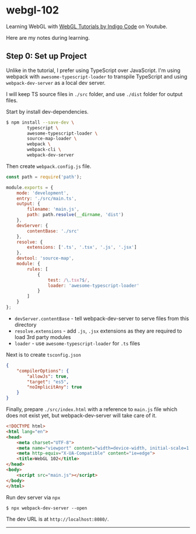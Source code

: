 # webgl-102

Learning WebGL with [WebGL Tutorials by Indigo Code](https://www.youtube.com/watch?v=kB0ZVUrI4Aw&list=PLjcVFFANLS5zH_PeKC6I8p0Pt1hzph_rt) on Youtube.

Here are my notes during learning.

## Step 0: Set up Project

Unlike in the tutorial, I prefer using TypeScript over JavaScript.
I'm using webpack with `awesome-typescript-loader` to transpile TypeScript
and using `webpack-dev-server` as a local dev server.

I will keep TS source files in `./src` folder, and use `./dist` folder for output files.

Start by install dev-dependencies.

```sh
$ npm install --save-dev \
		typescript \
		awesome-typescript-loader \
		source-map-loader \
		webpack \
		webpack-cli \
		webpack-dev-server
```

Then create `webpack.config.js` file.

```js
const path = require('path');

module.exports = {
	mode: 'development',
	entry: './src/main.ts',
	output: {
		filename: 'main.js',
		path: path.resolve(__dirname, 'dist')
	},
	devServer: {
		contentBase: './src'
	},
	resolve: {
		extensions: ['.ts', '.tsx', '.js', '.jsx']
	},
	devtool: 'source-map',
	module: {
		rules: [
			{
				test: /\.tsx?$/,
				loader: 'awesome-typescript-loader'
			}
		]
	}
};
```

- `devServer.contentBase` - tell webpack-dev-server to serve files from this directory
- `resolve.extensions` - add `.js`, `.jsx` extensions as they are required to load 3rd party modules
- `loader` - use `awesome-typescript-loader` for `.ts` files

Next is to create `tsconfig.json`

```json
{
	"compilerOptions": {
		"allowJs": true,
		"target": "es5",
		"noImplicitAny": true
	}
}
```

Finally, prepare `./src/index.html` with a reference to `main.js` file which does not exist yet,
but webpack-dev-server will take care of it.

```html
<!DOCTYPE html>
<html lang="en">
<head>
	<meta charset="UTF-8">
	<meta name="viewport" content="width=device-width, initial-scale=1.0">
	<meta http-equiv="X-UA-Compatible" content="ie=edge">
	<title>WebGL 102</title>
</head>
<body>
	<script src="main.js"></script>
</body>
</html>
```

Run dev server via `npx`

```
$ npx webpack-dev-server --open
```

The dev URL is at `http://localhost:8080/`.

---
